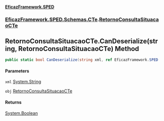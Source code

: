 #### [EficazFramework.SPED](EficazFrameworkSPED.md 'EficazFramework SPED')
### [EficazFramework.SPED.Schemas.CTe](EficazFramework.SPED.Schemas.CTe.md 'EficazFramework.SPED.Schemas.CTe').[RetornoConsultaSituacaoCTe](EficazFramework.SPED.Schemas.CTe/RetornoConsultaSituacaoCTe.md 'EficazFramework.SPED.Schemas.CTe.RetornoConsultaSituacaoCTe')

## RetornoConsultaSituacaoCTe.CanDeserialize(string, RetornoConsultaSituacaoCTe) Method

```csharp
public static bool CanDeserialize(string xml, ref EficazFramework.SPED.Schemas.CTe.RetornoConsultaSituacaoCTe obj);
```
#### Parameters

<a name='EficazFramework.SPED.Schemas.CTe.RetornoConsultaSituacaoCTe.CanDeserialize(string,EficazFramework.SPED.Schemas.CTe.RetornoConsultaSituacaoCTe).xml'></a>

`xml` [System.String](https://docs.microsoft.com/en-us/dotnet/api/System.String 'System.String')

<a name='EficazFramework.SPED.Schemas.CTe.RetornoConsultaSituacaoCTe.CanDeserialize(string,EficazFramework.SPED.Schemas.CTe.RetornoConsultaSituacaoCTe).obj'></a>

`obj` [RetornoConsultaSituacaoCTe](EficazFramework.SPED.Schemas.CTe/RetornoConsultaSituacaoCTe.md 'EficazFramework.SPED.Schemas.CTe.RetornoConsultaSituacaoCTe')

#### Returns
[System.Boolean](https://docs.microsoft.com/en-us/dotnet/api/System.Boolean 'System.Boolean')